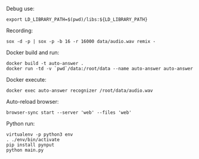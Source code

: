Debug use:

```
export LD_LIBRARY_PATH=$(pwd)/libs:${LD_LIBRARY_PATH}
```

Recording:

```
sox -d -p | sox -p -b 16 -r 16000 data/audio.wav remix -
```

Docker build and run:

```
docker build -t auto-answer .
docker run -td -v `pwd`/data:/root/data --name auto-answer auto-answer
```

Docker execute:

```
docker exec auto-answer recognizer /root/data/audio.wav
```

Auto-reload browser:

```
browser-sync start --server 'web' --files 'web'
```

Python run:

```
virtualenv -p python3 env
. ./env/bin/activate
pip install pynput
python main.py
```
